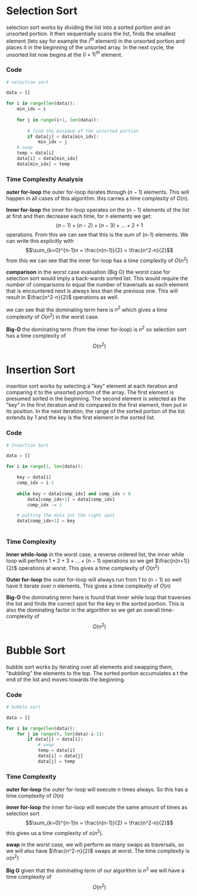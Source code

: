 # Selection Sort 
selection sort works by dividing the list into a sorted portion and an unsorted portion. It then sequentially scans the list, finds the smallest element (lets say for example the $i^{th}$ element) in the unsorted portion and places it in the beginning of the unsorted array. In the next cycle, the unsorted list now begins at the $(i+1)^{th}$ element. 

### Code 
```python 
# selection sort 

data = []

for i in range(len(data)): 
	min_idx = i 
	
	for j in range(i+1, len(data)):
	
		# find the minimum of the unsorted portion 
		if data[j] < data[min_idx]:
			min_idx = j
	# swap 
	temp = data[i]
	data[i] = data[min_idx]
	data[min_idx] = temp 
```

### Time Complexity Analysis 

**outer for-loop**
the outer for-loop iterates through $(n-1)$ elements. This will happen in all cases of this algorithm. this carries a time complexity of $O(n)$. 

**Inner for-loop**
the inner for-loop operates on the $(n-1)$ elements of the list at first and then decrease each time, for n elements we get:
$$(n-1) + (n-2) + (n-3) + ... + 2 + 1$$
operations. From this we can see that this is the sum of (n-1) elements. We can write this explicitly with $$\sum_{k=0}^{n-1}n = \frac{n(n-1)}{2} = \frac{n^2-n}{2}$$
from this we can see that the inner for-loop has a time complexity of $O(n^2)$

**comparison**
in the worst case evaluation (Big O) the worst case for selection sort would imply a back-wards sorted list. This would require the number of comparisons to equal the number of traversals as each element that is encountered next is always less than the previous one. This will result in $\frac{n^2-n}{2}$ operations as well. 

we can see that  the dominating term here is $n^2$ which gives a
time complexity of $O(n^2)$ in the worst case. 

**Big-O**
the dominating term (from the inner for-loop) is $n^2$ so selection sort has a time complexity of $$O(n^2)$$

# Insertion Sort 
insertion sort works by selecting a "key" element at each iteration and comparing it to the unsorted portion of the array. The first element is presumed sorted in the beginning. The second element is selected as the "key" in the first iteration and its compared to the first element, then put in its position. In the next iteration, the range of the sorted portion of the list extends by 1 and the key is the first element in the sorted list.

### Code 
```python 
# Insertion Sort 

data = [] 

for i in range(1, len(data)):

	key = data[i] 
	comp_idx = i-1
	
	while key < data[comp_idx] and comp_idx > 0
		data[comp_idx+1] = data[comp_idx]
		comp_idx -= 1 

	# putting the data int the right spot 
	data[comp_idx+1] = key 
	
```

### Time Complexity 
**Inner while-loop**
in the worst case, a reverse ordered list, the inner while loop will perform $1 + 2 + 3 + ... + (n-1)$ operations so we get $\frac{n(n+1)}{2}$ operations at worst. This gives a time complexity of $O(n^2)$

**Outer for-loop**
the outer for-loop will always run from 1 to $(n-1)$ so well have it iterate over $n$ elements. This gives a time complexity of $O(n)$

**Big-O**
the dominating term here is found that inner while loop that traverses the list and finds the correct spot for the key in the sorted portion. This is also the dominating factor in the algorithm so we get an overall time-complexity of $$O(n^2)$$

# Bubble Sort 
bubble sort works by iterating over all elements and swapping them, "bubbling" the elements to the top. The sorted portion accumulates a t the end of the list and moves towards the beginning. 
### Code
```python
# bubble sort 

data = []

for i in range(len(data)):
	for j in range(0, len(data)-i-1):
		if data[j] < data[i]:
			# swap 
			temp = data[i]
			data[i] = data[j]
			data[j] = temp 
```

### Time Complexity 

**outer for-loop**
the outer for-loop will execute $n$ times always. So this has a time complexity of $O(n)$

**inner for-loop**
the inner for-loop will execute the same amount of times as selection sort $$\sum_{k=0}^{n-1}n = \frac{n(n-1)}{2} = \frac{n^2-n}{2}$$
this gives us a time complexity of $o(n^2)$.

**swap** 
in the worst case, we will perform as many swaps as traversals, so we will also have $\frac{n^2-n}{2}$ swaps at worst. The time complexity is $o(n^2)$

**Big O**
given that the dominating term of our algorithm is $n^2$ we will have a time complexity of $$O(n^2)$$

